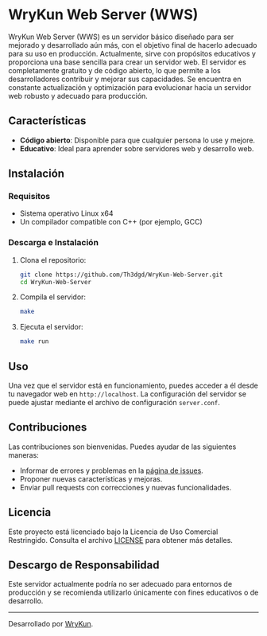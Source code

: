 # WryKun Web Server (WWS)

WryKun Web Server (WWS) es un servidor básico diseñado para ser mejorado y desarrollado aún más, con el objetivo final de hacerlo adecuado para su uso en producción. Actualmente, sirve con propósitos educativos y proporciona una base sencilla para crear un servidor web. El servidor es completamente gratuito y de código abierto, lo que permite a los desarrolladores contribuir y mejorar sus capacidades. Se encuentra en constante actualización y optimización para evolucionar hacia un servidor web robusto y adecuado para producción.

## Características

- **Código abierto**: Disponible para que cualquier persona lo use y mejore.
- **Educativo**: Ideal para aprender sobre servidores web y desarrollo web.

## Instalación

### Requisitos

- Sistema operativo Linux x64
- Un compilador compatible con C++ (por ejemplo, GCC)

### Descarga e Instalación

1. Clona el repositorio:

    ```sh
    git clone https://github.com/Th3dgd/WryKun-Web-Server.git
    cd WryKun-Web-Server
    ```

2. Compila el servidor:

    ```sh
    make
    ```

3. Ejecuta el servidor:

    ```sh
    make run
    ```

## Uso

Una vez que el servidor está en funcionamiento, puedes acceder a él desde tu navegador web en `http://localhost`. La configuración del servidor se puede ajustar mediante el archivo de configuración `server.conf`.

## Contribuciones

Las contribuciones son bienvenidas. Puedes ayudar de las siguientes maneras:

- Informar de errores y problemas en la [página de issues](https://github.com/Th3dgd/WryKun-Web-Server/issues).
- Proponer nuevas características y mejoras.
- Enviar pull requests con correcciones y nuevas funcionalidades.

## Licencia

Este proyecto está licenciado bajo la Licencia de Uso Comercial Restringido. Consulta el archivo [LICENSE](LICENSE) para obtener más detalles.

## Descargo de Responsabilidad

Este servidor actualmente podría no ser adecuado para entornos de producción y se recomienda utilizarlo únicamente con fines educativos o de desarrollo.

---

Desarrollado por [WryKun](https://wrykun.com).

